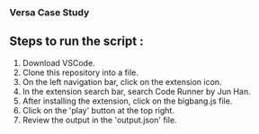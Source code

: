### Versa Case Study

## Steps to run the script : 
1. Download VSCode.
2. Clone this repository into a file.
3. On the left navigation bar, click on the extension icon.
4. In the extension search bar, search Code Runner by Jun Han.
5. After installing the extension, click on the bigbang.js file.
6. Click on the 'play' button at the top right. 
7. Review the output in the 'output.json' file.


